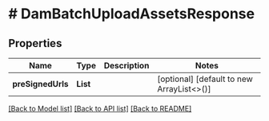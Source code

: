 # # DamBatchUploadAssetsResponse


## Properties 


Name | Type | Description | Notes
------------ | ------------- | ------------- | -------------
**preSignedUrls**| **List<String>** |   | [optional] [default to new ArrayList<>()]


[[Back to Model list]](../../README.md#models) [[Back to API list]](../../README.md#endpoints) [[Back to README]](../../README.md)

